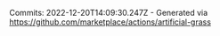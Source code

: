 Commits: 2022-12-20T14:09:30.247Z - Generated via https://github.com/marketplace/actions/artificial-grass
<br>
